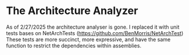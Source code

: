 # The Architecture Analyzer

As of 2/27/2025 the architecture analyser is gone.  I replaced it with unit tests bases on NetArchTests (https://github.com/BenMorris/NetArchTest)  These tests are more succinct, more expressive, and have the same function to restrict the dependencies within assemblies.